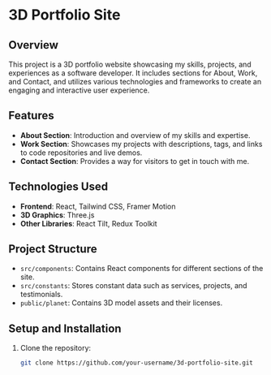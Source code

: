 # 3D Portfolio Site

## Overview

This project is a 3D portfolio website showcasing my skills, projects, and experiences as a software developer. It includes sections for About, Work, and Contact, and utilizes various technologies and frameworks to create an engaging and interactive user experience.

## Features

- **About Section**: Introduction and overview of my skills and expertise.
- **Work Section**: Showcases my projects with descriptions, tags, and links to code repositories and live demos.
- **Contact Section**: Provides a way for visitors to get in touch with me.

## Technologies Used

- **Frontend**: React, Tailwind CSS, Framer Motion
- **3D Graphics**: Three.js
- **Other Libraries**: React Tilt, Redux Toolkit

## Project Structure

- `src/components`: Contains React components for different sections of the site.
- `src/constants`: Stores constant data such as services, projects, and testimonials.
- `public/planet`: Contains 3D model assets and their licenses.

## Setup and Installation

1. Clone the repository:
   ```bash
   git clone https://github.com/your-username/3d-portfolio-site.git